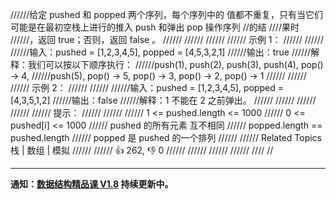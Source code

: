 //////给定 pushed 和 popped 两个序列，每个序列中的 值都不重复，只有当它们可能是在最初空栈上进行的推入 push 和弹出 pop 操作序列
//的结
////果时
//////，返回 true；否则，返回 false 。 
//////
////// 
//////
////// 示例 1： 
//////
////// 
//////输入：pushed = [1,2,3,4,5], popped = [4,5,3,2,1]
//////输出：true
//////解释：我们可以按以下顺序执行：
//////push(1), push(2), push(3), push(4), pop() -> 4,
//////push(5), pop() -> 5, pop() -> 3, pop() -> 2, pop() -> 1
////// 
//////
////// 示例 2： 
//////
////// 
//////输入：pushed = [1,2,3,4,5], popped = [4,3,5,1,2]
//////输出：false
//////解释：1 不能在 2 之前弹出。
////// 
//////
////// 
//////
////// 提示： 
//////
////// 
////// 1 <= pushed.length <= 1000 
////// 0 <= pushed[i] <= 1000 
////// pushed 的所有元素 互不相同 
////// popped.length == pushed.length 
////// popped 是 pushed 的一个排列 
////// 
////// Related Topics栈 | 数组 | 模拟 
//////
////// 👍 262, 👎 0 
//////
//////
//////
//////
////
//


<div id="labuladong"><hr>

**通知：[数据结构精品课 V1.8](https://aep.h5.xeknow.com/s/1XJHEO) 持续更新中。**

</div>


